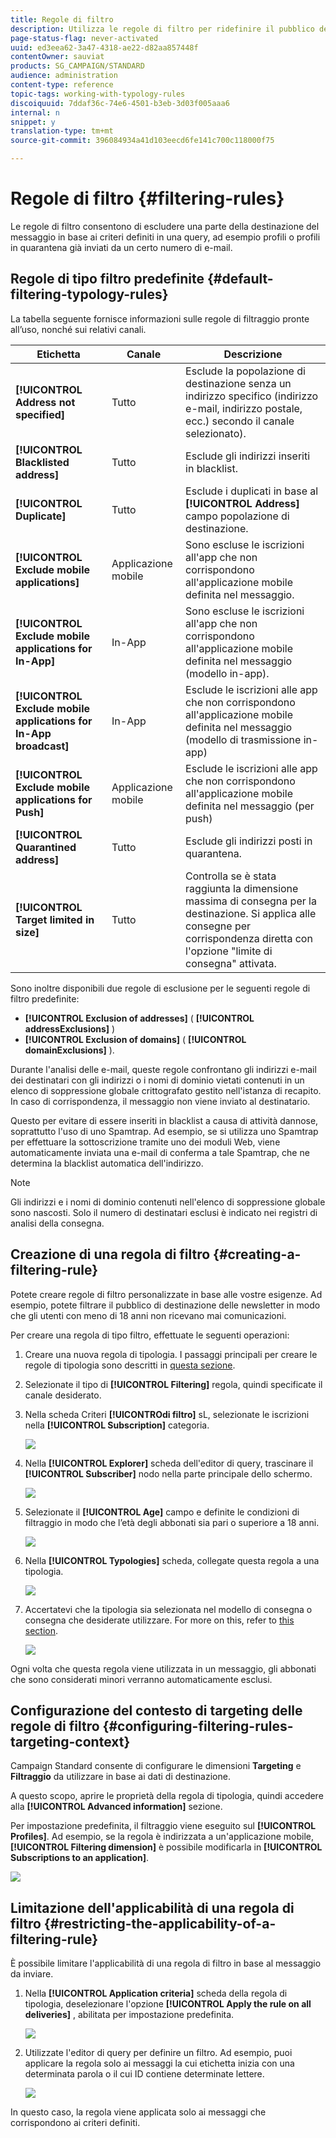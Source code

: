 ```yaml
---
title: Regole di filtro
description: Utilizza le regole di filtro per ridefinire il pubblico dei messaggi.
page-status-flag: never-activated
uuid: ed3eea62-3a47-4318-ae22-d82aa857448f
contentOwner: sauviat
products: SG_CAMPAIGN/STANDARD
audience: administration
content-type: reference
topic-tags: working-with-typology-rules
discoiquuid: 7ddaf36c-74e6-4501-b3eb-3d03f005aaa6
internal: n
snippet: y
translation-type: tm+mt
source-git-commit: 396084934a41d103eecd6fe141c700c118000f75

---
```



# Regole di filtro {#filtering-rules}

Le regole di filtro consentono di escludere una parte della destinazione del messaggio in base ai criteri definiti in una query, ad esempio profili o profili in quarantena già inviati da un certo numero di e-mail.

## Regole di tipo filtro predefinite {#default-filtering-typology-rules}

La tabella seguente fornisce informazioni sulle regole di filtraggio pronte all’uso, nonché sui relativi canali.

| Etichetta | Canale | Descrizione |
---------|----------|---------
| **[!UICONTROL Address not specified]** | Tutto | Esclude la popolazione di destinazione senza un indirizzo specifico (indirizzo e-mail, indirizzo postale, ecc.) secondo il canale selezionato). |
| **[!UICONTROL Blacklisted address]** | Tutto | Esclude gli indirizzi inseriti in blacklist. |
| **[!UICONTROL Duplicate]** | Tutto | Esclude i duplicati in base al **[!UICONTROL Address]** campo popolazione di destinazione. |
| **[!UICONTROL Exclude mobile applications]** | Applicazione mobile | Sono escluse le iscrizioni all&#39;app che non corrispondono all&#39;applicazione mobile definita nel messaggio. |
| **[!UICONTROL Exclude mobile applications for In-App]** | In-App | Sono escluse le iscrizioni all&#39;app che non corrispondono all&#39;applicazione mobile definita nel messaggio (modello in-app). |
| **[!UICONTROL Exclude mobile applications for In-App broadcast]** | In-App | Esclude le iscrizioni alle app che non corrispondono all&#39;applicazione mobile definita nel messaggio (modello di trasmissione in-app) |
| **[!UICONTROL Exclude mobile applications for Push]** | Applicazione mobile | Esclude le iscrizioni alle app che non corrispondono all&#39;applicazione mobile definita nel messaggio (per push) |
| **[!UICONTROL Quarantined address]** | Tutto | Esclude gli indirizzi posti in quarantena. |
| **[!UICONTROL Target limited in size]** | Tutto | Controlla se è stata raggiunta la dimensione massima di consegna per la destinazione. Si applica alle consegne per corrispondenza diretta con l&#39;opzione &quot;limite di consegna&quot; attivata. |

Sono inoltre disponibili due regole di esclusione per le seguenti regole di filtro predefinite:

* **[!UICONTROL Exclusion of addresses]** ( **[!UICONTROL addressExclusions]** )
* **[!UICONTROL Exclusion of domains]** ( **[!UICONTROL domainExclusions]** ).

Durante l&#39;analisi delle e-mail, queste regole confrontano gli indirizzi e-mail dei destinatari con gli indirizzi o i nomi di dominio vietati contenuti in un elenco di soppressione globale crittografato gestito nell&#39;istanza di recapito. In caso di corrispondenza, il messaggio non viene inviato al destinatario.

Questo per evitare di essere inseriti in blacklist a causa di attività dannose, soprattutto l&#39;uso di uno Spamtrap. Ad esempio, se si utilizza uno Spamtrap per effettuare la sottoscrizione tramite uno dei moduli Web, viene automaticamente inviata una e-mail di conferma a tale Spamtrap, che ne determina la blacklist automatica dell&#39;indirizzo.

>[!NOTE]
>
>Gli indirizzi e i nomi di dominio contenuti nell&#39;elenco di soppressione globale sono nascosti. Solo il numero di destinatari esclusi è indicato nei registri di analisi della consegna.

## Creazione di una regola di filtro {#creating-a-filtering-rule}

Potete creare regole di filtro personalizzate in base alle vostre esigenze. Ad esempio, potete filtrare il pubblico di destinazione delle newsletter in modo che gli utenti con meno di 18 anni non ricevano mai comunicazioni.

Per creare una regola di tipo filtro, effettuate le seguenti operazioni:

1. Creare una nuova regola di tipologia. I passaggi principali per creare le regole di tipologia sono descritti in [questa sezione](../../sending/using/managing-typology-rules.md).

1. Selezionate il tipo di **[!UICONTROL Filtering]** regola, quindi specificate il canale desiderato.

1. Nella scheda Criteri **[!UICONTROdi filtro]** sL, selezionate le iscrizioni nella **[!UICONTROL Subscription]** categoria.

   ![](assets/typology_create-rule-subscription.png)

1. Nella **[!UICONTROL Explorer]** scheda dell&#39;editor di query, trascinare il **[!UICONTROL Subscriber]** nodo nella parte principale dello schermo.

   ![](assets/typology_create-rule-subscriber.png)

1. Selezionate il **[!UICONTROL Age]** campo e definite le condizioni di filtraggio in modo che l’età degli abbonati sia pari o superiore a 18 anni.

   ![](assets/typology_create-rule-age.png)

1. Nella **[!UICONTROL Typologies]** scheda, collegate questa regola a una tipologia.

   ![](assets/typology_create-rule-typology.png)

1. Accertatevi che la tipologia sia selezionata nel modello di consegna o consegna che desiderate utilizzare. For more on this, refer to [this section](../../sending/using/managing-typologies.md#applying-typologies-to-messages).

   ![](assets/typology_template.png)

Ogni volta che questa regola viene utilizzata in un messaggio, gli abbonati che sono considerati minori verranno automaticamente esclusi.

## Configurazione del contesto di targeting delle regole di filtro {#configuring-filtering-rules-targeting-context}

Campaign Standard consente di configurare le dimensioni **Targeting** e **Filtraggio** da utilizzare in base ai dati di destinazione.

A questo scopo, aprire le proprietà della regola di tipologia, quindi accedere alla **[!UICONTROL Advanced information]** sezione.

Per impostazione predefinita, il filtraggio viene eseguito sul **[!UICONTROL Profiles]**. Ad esempio, se la regola è indirizzata a un&#39;applicazione mobile, **[!UICONTROL Filtering dimension]** è possibile modificarla in **[!UICONTROL Subscriptions to an application]**.

![](assets/typology_rule-order_2.png)

## Limitazione dell&#39;applicabilità di una regola di filtro {#restricting-the-applicability-of-a-filtering-rule}

È possibile limitare l&#39;applicabilità di una regola di filtro in base al messaggio da inviare.

1. Nella **[!UICONTROL Application criteria]** scheda della regola di tipologia, deselezionare l&#39;opzione **[!UICONTROL Apply the rule on all deliveries]** , abilitata per impostazione predefinita.

   ![](assets/typology_limit.png)

1. Utilizzate l&#39;editor di query per definire un filtro. Ad esempio, puoi applicare la regola solo ai messaggi la cui etichetta inizia con una determinata parola o il cui ID contiene determinate lettere.

   ![](assets/typology_limit-rule.png)

In questo caso, la regola viene applicata solo ai messaggi che corrispondono ai criteri definiti.
